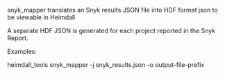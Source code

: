   snyk_mapper translates an Snyk results JSON file into HDF format json to be viewable in Heimdall
  
  A separate HDF JSON is generated for each project reported in the Snyk Report.

Examples:

  heimdall_tools snyk_mapper -j snyk_results.json -o output-file-prefix